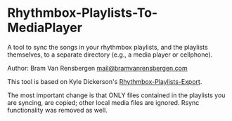 Rhythmbox-Playlists-To-MediaPlayer
==========================

A tool to sync the songs in your rhythmbox playlists, and the playlists themselves, to a separate directory (e.g., a media player or cellphone).

Author: Bram Van Rensbergen <mail@bramvanrensbergen.com>


This tool is based on Kyle Dickerson's <a href = "https://github.com/kdickerson/Rhythmbox-Playlists-Export">Rhythmbox-Playlists-Export</a>. 

The most important change is that ONLY files contained in the playlists you are syncing, are copied; other local media files are ignored. Rsync functionality was removed as well.